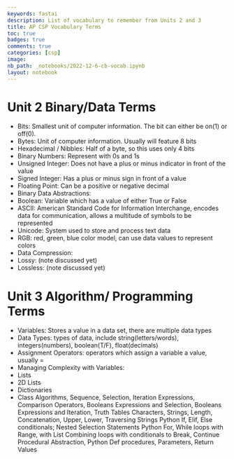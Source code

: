 ```yaml
---
keywords: fastai
description: List of vocabulary to remember from Units 2 and 3
title: AP CSP Vocabulary Terms
toc: true
badges: true
comments: true
categories: [csp]
image: 
nb_path: _notebooks/2022-12-6-cb-vocab.ipynb
layout: notebook
---
```


<!--
#################################################
### THIS FILE WAS AUTOGENERATED! DO NOT EDIT! ###
#################################################
# file to edit: _notebooks/2022-12-6-cb-vocab.ipynb
-->

<div class="container" id="notebook-container">
        
<div class="cell border-box-sizing text_cell rendered"><div class="inner_cell">
<div class="text_cell_render border-box-sizing rendered_html">
<h1 id="Unit-2-Binary/Data-Terms">Unit 2 Binary/Data Terms<a class="anchor-link" href="#Unit-2-Binary/Data-Terms"> </a></h1><ul>
<li>Bits: Smallest unit of computer information. The bit can either be on(1) or off(0).</li>
<li>Bytes: Unit of computer information. Usually will feature 8 bits</li>
<li>Hexadecimal / Nibbles: Half of a byte, so this uses only 4 bits</li>
<li>Binary Numbers: Represent with 0s and 1s</li>
<li>Unsigned Integer: Does not have a plus or minus indicator in front of the value</li>
<li>Signed Integer: Has a plus or minus sign in front of a value</li>
<li>Floating Point: Can be a positive or negative decimal</li>
<li>Binary Data Abstractions: </li>
<li>Boolean: Variable which has a value of either True or False </li>
<li>ASCII: American Standard Code for Information Interchange, encodes data for communication, allows a multitude of symbols to be represented</li>
<li>Unicode: System used to store and process text data</li>
<li>RGB: red, green, blue color model, can use data values to represent colors</li>
<li>Data Compression: </li>
<li>Lossy: (note discussed yet) </li>
<li>Lossless: (note discussed yet)</li>
</ul>
<h1 id="Unit-3-Algorithm/-Programming-Terms">Unit 3 Algorithm/ Programming Terms<a class="anchor-link" href="#Unit-3-Algorithm/-Programming-Terms"> </a></h1><ul>
<li>Variables: Stores a value in a data set, there are multiple data types</li>
<li>Data Types: types of data, include string(letters/words), integers(numbers), boolean(T/F), float(decimals)</li>
<li>Assignment Operators: operators which assign a variable a value, usually =</li>
<li>Managing Complexity with Variables:</li>
<li>Lists</li>
<li>2D Lists</li>
<li>Dictionaries</li>
<li>Class
Algorithms, Sequence, Selection, Iteration
Expressions, Comparison Operators, Booleans Expressions and Selection, Booleans Expressions and Iteration, Truth Tables
Characters, Strings, Length, Concatenation, Upper, Lower, Traversing Strings
Python If, Elif, Else conditionals; Nested Selection Statements
Python For, While loops with Range, with List
Combining loops with conditionals to Break, Continue
Procedural Abstraction, Python Def procedures, Parameters, Return Values</li>
</ul>

</div>
</div>
</div>
</div>
 

